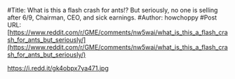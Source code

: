 #Title: What is this a flash crash for ants!? But seriously, no one is selling after 6/9, Chairman, CEO, and sick earnings.
#Author: howchoppy
#Post URL: [https://www.reddit.com/r/GME/comments/nw5wai/what_is_this_a_flash_crash_for_ants_but_seriously/](https://www.reddit.com/r/GME/comments/nw5wai/what_is_this_a_flash_crash_for_ants_but_seriously/)


https://i.redd.it/gk4obpx7ya471.jpg